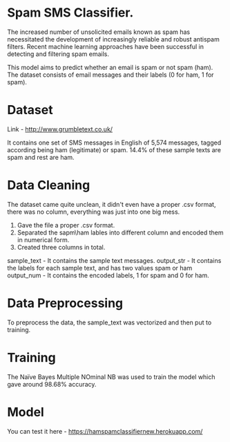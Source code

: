 # Spam SMS Classifier.

The increased number of unsolicited emails known as spam has necessitated the
development of increasingly reliable and robust antispam filters. Recent machine learning
approaches have been successful in detecting and filtering spam emails.

This model aims to predict whether an email is spam or not spam (ham). The dataset consists of email messages and their labels (0 for ham, 1 for spam).

# Dataset

Link - http://www.grumbletext.co.uk/

It contains one set of SMS messages in English of 5,574 messages, tagged according being ham (legitimate) or spam. 14.4% of these sample texts are spam and rest are ham.

# Data Cleaning

The dataset came quite unclean, it didn't even have a proper .csv format, there was no column, everything was just into one big mess.
1. Gave the file a proper .csv format.
2. Separated the sapm\ham lables into different column and encoded them in numerical form.
3. Created three columns in total.

  sample_text - It contains the sample text messages.
  output_str - It contains the labels for each sample text, and has two values spam or ham
  output_num - It contains the encoded labels, 1 for spam and 0 for ham.
  
# Data Preprocessing

To preprocess the data, the sample_text was vectorized and then put to training.

# Training

The Naïve Bayes Multiple NOminal NB was used to train the model which gave around 98.68% accuracy.

# Model
You can test it here - https://hamspamclassifiernew.herokuapp.com/



